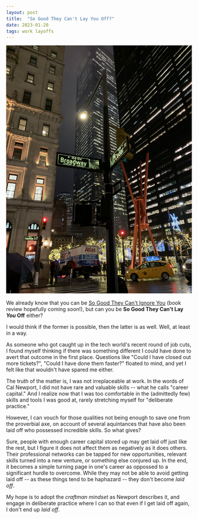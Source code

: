 ```yaml
---
layout: post
title:  "So Good They Can't Lay You Off?"
date: 2023-01-20
tags: work layoffs
---
```


![](/assets/img-broadway-and-cedar.jpeg)


We already know that you can be [So Good They Can't Ignore You][So Good They Can't Ignore You] 
(book review hopefully coming soon!), but can you be <strong>So Good They Can't Lay _You_ Off</strong> either?

I would think if the former is possible, then the latter is as well. Well, at least in a way.

As someone who got caught up in the tech world's recent round of job cuts, I found myself thinking 
if there was something different I could have done to avert that outcome in the first place. Questions like "Could I have closed out more tickets?", "Could I have done them faster?" floated to mind, and yet I 
felt like that wouldn't have spared me either.

The truth of the matter is, I was not irreplaceable at work. In the words of Cal Newport, I did not have 
 rare and valuable skills -- what he calls "career capital." And I realize now that I was too comfortable 
 in the (admittedly few) skills and tools I was good at, rarely stretching myself for "deliberate practice."

 However, I can vouch for those qualities not being enough to save one from the proverbial axe, on 
 account of several aquintances that have also been laid off who possessed incredible skills. So what gives?

Sure, people with enough career capital stored up may get laid off just like the rest, but I figure it
 does not affect them as negatively as it does others. Their professional networks can be tapped for new opportunities, relevant skills turned into a new venture, or something else conjured up. In the end, it 
becomes a simple turning page in one's career as oppossed to a significant hurdle to overcome. While they may not be able to avoid getting laid off -- as these things tend to be haphazard -- they don't become 
_laid off_.

My hope is to adopt the _craftman mindset_ as Newport describes it, and engage in deliberate practice 
where I can so that even if I get laid off again, I don't end up _laid off_.


[So Good They Can't Ignore You]: [https://www.calnewport.com/books/so-good/]